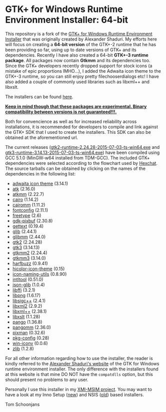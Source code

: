 GTK+ for Windows Runtime Environment Installer: 64-bit
======================================================

This repository is a fork of the  [GTK+ for Windows Runtime Environment Installer](http://gtk-win.sourceforge.net) that was originally created
by Alexander Shaduri.
My efforts here will focus on creating a **64-bit version** of the GTK+-2 runtime that he has been providing so far, using up to date versions of GTK+ and its dependencies. Recently I have also created a 64-bit **GTK+-3 runtime package**. All packages now contain **Gtkmm** and its dependencies too. Since the GTK+ developers recently dropped support for stock icons (a mistake of epic proportions IMHO...), I added the Adwaita icon theme to the GTK+-3 runtime, so you can still enjoy pretty filechooserdialogs etc! I have also added a couple of commonly used libraries such as libxml++ and libxslt.

The installers can be found [here](http://lvserver.ugent.be/gtk-win64/).

**[Keep in mind though that these packages are experimental. Binary compatibility between versions is not guaranteed!!!.](http://www.gtk.org/download/win64.php)** 

Both for convencience as well as for increased reliability across installations, it is recommended for developers to compile and link against the GTK+ SDK that I used to create the installers. This SDK can also be obtained at the aforementioned url.

The current releases ([gtk2-runtime-2.24.28-2015-07-03-ts-win64.exe](http://lvserver.ugent.be/gtk-win64/gtk2-runtime/gtk2-runtime-2.24.28-2015-07-03-ts-win64.exe) and [gtk3-runtime-3.14.13-2015-07-03-ts-win64.exe](http://lvserver.ugent.be/gtk-win64/gtk3-runtime/gtk3-runtime-3.14.13-2015-07-03-ts-win64.exe)) have been compiled using GCC 5.1.0 (MinGW-w64 installed from TDM-GCC). 
The included GTK+ dependencies were selected according to the flowchart used by [Hexchat](http://hexchat.github.io/gtk-win32/). The source tarballs can be obtained by clicking on the names of the dependencies in the following list:

* [adwaita icon theme](http://ftp.gnome.org/pub/GNOME/sources/adwaita-icon-theme/) (3.14.1)
* [atk](http://ftp.gnome.org/pub/GNOME/sources/atk/) (2.16.0)
* [atkmm](http://ftp.gnome.org/pub/GNOME/sources/atkmm/) (2.22.7)
* [cairo](http://cairographics.org/releases/) (1.14.2)
* [cairomm](http://cairographics.org/releases/) (1.11.2)
* [fontconfig](http://www.freedesktop.org/software/fontconfig/release/) (2.11.1)
* [freetype](http://www.freetype.org/download.html) (2.6)
* [gdk-pixbuf](http://ftp.gnome.org/pub/GNOME/sources/gdk-pixbuf/) (2.30.8)
* [gettext](http://ftp.gnu.org/pub/gnu/gettext/) (0.19.4)
* [glib](http://ftp.gnome.org/pub/GNOME/sources/glib/) (2.44.1)
* [glibmm](http://ftp.gnome.org/pub/GNOME/sources/glibmm/) (2.44.0)
* [gtk2](http://ftp.gnome.org/pub/GNOME/sources/gtk+/) (2.24.28)
* [gtk3](http://ftp.gnome.org/pub/GNOME/sources/gtk+/) (3.14.13)
* [gtkmm2](http://ftp.gnome.org/pub/GNOME/sources/gtkmm) (2.24.4)
* [gtkmm3](http://ftp.gnome.org/pub/GNOME/sources/gtkmm) (3.14.0)
* [harfbuzz](http://www.freedesktop.org/software/harfbuzz/release/) (0.9.41)
* [hicolor-icon-theme](http://icon-theme.freedesktop.org/releases/) (0.15)
* [icon-naming-utils](http://tango.freedesktop.org/releases/) (0.8.90)
* [intltool](http://ftp.gnome.org/pub/gnome/sources/intltool/) (0.51.0)
* [json-glib](http://ftp.gnome.org/pub/gnome/sources/json-glib/) (1.0.4)
* [libffi](http://sourceware.org/libffi/) (3.2.1)
* [libpng](http://sourceforge.net/project/showfiles.php?group_id=5624) (1.6.17)
* [libsigc++](http://ftp.gnome.org/pub/GNOME/sources/libsigc++/) (2.4.1)
* [libxml2](http://xmlsoft.org/sources/) (2.9.2)
* [libxml++](http://ftp.gnome.org/pub/GNOME/sources/libxml++/) (2.38.1)
* [libxslt](http://xmlsoft.org/sources/) (1.1.28)
* [pango](http://ftp.gnome.org/pub/GNOME/sources/pango/) (1.36.8)
* [pangomm](http://ftp.gnome.org/pub/GNOME/sources/pangomm/) (2.36.0)
* [pixman](http://cairographics.org/releases/) (0.32.6)
* [pkg-config](http://pkgconfig.freedesktop.org/releases/) (0.28)
* [win-iconv](http://code.google.com/p/win-iconv/downloads/list) (0.0.6)
* [zlib](http://www.zlib.net) (1.2.8)

For all other information regarding how to use the installer, the reader is kindly referred to the [Alexander Shaduri's website](http://gtk-win.sourceforge.net) of the GTK for Windows runtime environment installer. The only difference with the installers found at this website is that mine DO NOT have the `compatdlls` option, but this should present no problems to any user.  

Personally I use this installer in my [XMI-MSIM project](http://github.com/xmimsim). You may want to have a look at my Inno Setup ([new](https://github.com/tschoonj/xmimsim/blob/master/windows/xmimsim.iss)) and NSIS ([old](https://github.com/tschoonj/xmimsim/blob/XMI-MSIM-4.0/nsis/xmimsim-win64.nsi.in)) based installers. 


Tom Schoonjans
